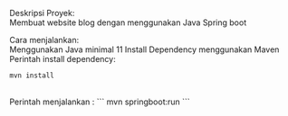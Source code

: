 Deskripsi Proyek:</br>
Membuat website blog dengan menggunakan Java Spring boot</br>

Cara menjalankan:</br>
Menggunakan Java minimal 11</b>
Install Dependency menggunakan Maven</br>
Perintah install dependency: 
```
mvn install 
```
</br>
Perintah menjalankan : 
``` 
mvn springboot:run
```




